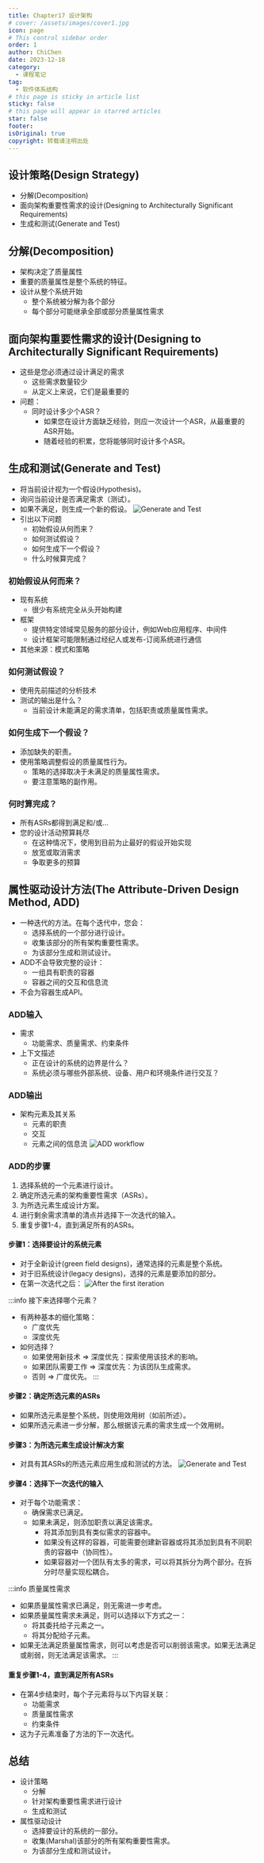 ```yaml
---
title: Chapter17 设计架构
# cover: /assets/images/cover1.jpg
icon: page
# This control sidebar order
order: 1
author: ChiChen
date: 2023-12-18
category:
  - 课程笔记
tag:
  - 软件体系结构
# this page is sticky in article list
sticky: false
# this page will appear in starred articles
star: false
footer: 
isOriginal: true
copyright: 转载请注明出处
---
```


## 设计策略(Design Strategy)

- 分解(Decomposition)
- 面向架构重要性需求的设计(Designing to Architecturally Significant Requirements)
- 生成和测试(Generate and Test)

## 分解(Decomposition)

- 架构决定了质量属性
- 重要的质量属性是整个系统的特征。
- 设计从整个系统开始
  - 整个系统被分解为各个部分
  - 每个部分可能继承全部或部分质量属性需求

## 面向架构重要性需求的设计(Designing to Architecturally Significant Requirements)

- 这些是您必须通过设计满足的需求
  - 这些需求数量较少
  - 从定义上来说，它们是最重要的
- 问题：
  - 同时设计多少个ASR？
    - 如果您在设计方面缺乏经验，则应一次设计一个ASR，从最重要的ASR开始。
    - 随着经验的积累，您将能够同时设计多个ASR。

## 生成和测试(Generate and Test)

- 将当前设计视为一个假设(Hypothesis)。
- 询问当前设计是否满足需求（测试）。
- 如果不满足，则生成一个新的假设。
![Generate and Test](images/Chapter17设计架构/image.png)
- 引出以下问题
  - 初始假设从何而来？
  - 如何测试假设？
  - 如何生成下一个假设？
  - 什么时候算完成？

### 初始假设从何而来？

- 现有系统
  - 很少有系统完全从头开始构建
- 框架
  - 提供特定领域常见服务的部分设计，例如Web应用程序、中间件
  - 设计框架可能限制通过经纪人或发布-订阅系统进行通信
- 其他来源：模式和策略

### 如何测试假设？

- 使用先前描述的分析技术
- 测试的输出是什么？
  - 当前设计未能满足的需求清单，包括职责或质量属性需求。

### 如何生成下一个假设？

- 添加缺失的职责。
- 使用策略调整假设的质量属性行为。
  - 策略的选择取决于未满足的质量属性需求。
  - 要注意策略的副作用。

### 何时算完成？

- 所有ASRs都得到满足和/或...
- 您的设计活动预算耗尽
  - 在这种情况下，使用到目前为止最好的假设开始实现
  - 放宽或取消需求
  - 争取更多的预算

## 属性驱动设计方法(The Attribute-Driven Design Method, ADD)

- 一种迭代的方法。在每个迭代中，您会：
  - 选择系统的一个部分进行设计。
  - 收集该部分的所有架构重要性需求。
  - 为该部分生成和测试设计。
- ADD不会导致完整的设计：
  - 一组具有职责的容器
  - 容器之间的交互和信息流
- 不会为容器生成API。

### ADD输入

- 需求
  - 功能需求、质量需求、约束条件
- 上下文描述
  - 正在设计的系统的边界是什么？
  - 系统必须与哪些外部系统、设备、用户和环境条件进行交互？

### ADD输出

- 架构元素及其关系
  - 元素的职责
  - 交互
  - 元素之间的信息流
![ADD workflow](images/Chapter17设计架构/image-1.png)

### ADD的步骤

1. 选择系统的一个元素进行设计。
2. 确定所选元素的架构重要性需求（ASRs）。
3. 为所选元素生成设计方案。
4. 进行剩余需求清单的清点并选择下一次迭代的输入。
5. 重复步骤1-4，直到满足所有的ASRs。

#### 步骤1：选择要设计的系统元素

- 对于全新设计(green field designs)，通常选择的元素是整个系统。
- 对于旧系统设计(legacy designs)，选择的元素是要添加的部分。
- 在第一次迭代之后：
![After the first iteration](images/Chapter17设计架构/image-2.png)

:::info 接下来选择哪个元素？

- 有两种基本的细化策略：
  - 广度优先
  - 深度优先
- 如何选择？
  - 如果使用新技术 => 深度优先：探索使用该技术的影响。
  - 如果团队需要工作 => 深度优先：为该团队生成需求。
  - 否则 => 广度优先。
:::

#### 步骤2：确定所选元素的ASRs

- 如果所选元素是整个系统，则使用效用树（如前所述）。
- 如果所选元素进一步分解，那么根据该元素的需求生成一个效用树。

#### 步骤3：为所选元素生成设计解决方案

- 对具有其ASRs的所选元素应用生成和测试的方法。
![Generate and Test](images/Chapter17设计架构/image.png)

#### 步骤4：选择下一次迭代的输入

- 对于每个功能需求：
  - 确保需求已满足。
  - 如果未满足，则添加职责以满足该需求。
    - 将其添加到具有类似需求的容器中。
    - 如果没有这样的容器，可能需要创建新容器或将其添加到具有不同职责的容器中（协同性）。
    - 如果容器对一个团队有太多的需求，可以将其拆分为两个部分。在拆分时尽量实现松耦合。

:::info 质量属性需求

- 如果质量属性需求已满足，则无需进一步考虑。
- 如果质量属性需求未满足，则可以选择以下方式之一：
  - 将其委托给子元素之一。
  - 将其分配给子元素。
- 如果无法满足质量属性需求，则可以考虑是否可以削弱该需求。如果无法满足或削弱，则无法满足该需求。
:::

#### 重复步骤1-4，直到满足所有ASRs

- 在第4步结束时，每个子元素将与以下内容关联：
  - 功能需求
  - 质量属性需求
  - 约束条件
- 这为子元素准备了方法的下一次迭代。

## 总结

- 设计策略
  - 分解
  - 针对架构重要性需求进行设计
  - 生成和测试
- 属性驱动设计
  - 选择要设计的系统的一部分。
  - 收集(Marshal)该部分的所有架构重要性需求。
  - 为该部分生成和测试设计。
